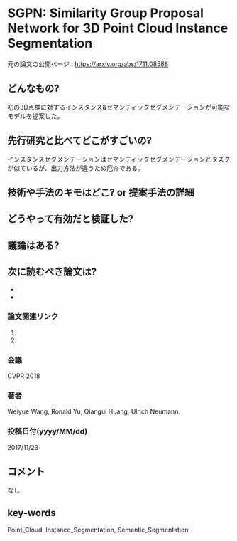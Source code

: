 # SGPN: Similarity Group Proposal Network for 3D Point Cloud Instance Segmentation

元の論文の公開ページ : https://arxiv.org/abs/1711.08588

## どんなもの?
初の3D点群に対するインスタンス&セマンティックセグメンテーションが可能なモデルを提案した。

## 先行研究と比べてどこがすごいの?
インスタンスセグメンテーションはセマンティックセグメンテーションとタスクが似ているが、出力方法が違うため厄介である。

## 技術や手法のキモはどこ? or 提案手法の詳細

## どうやって有効だと検証した?

## 議論はある?

## 次に読むべき論文は?
-
-

### 論文関連リンク
1.
2.

### 会議
CVPR 2018

### 著者
Weiyue Wang, Ronald Yu, Qiangui Huang, Ulrich Neumann.

### 投稿日付(yyyy/MM/dd)
2017/11/23

## コメント
なし

## key-words
Point_Cloud, Instance_Segmentation, Semantic_Segmentation